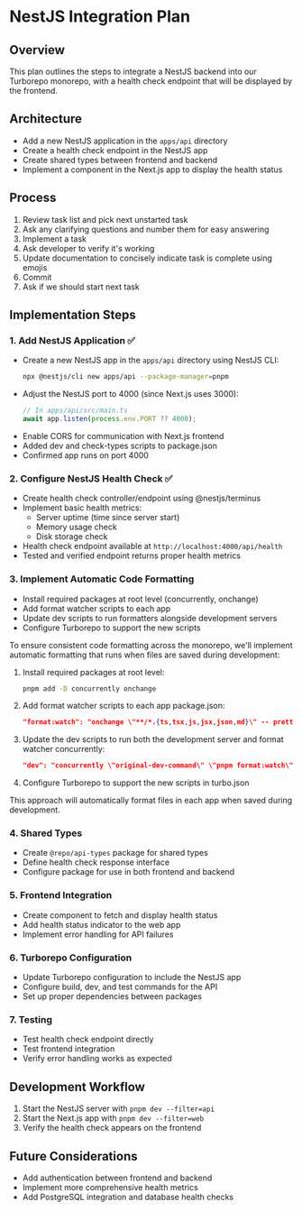 # NestJS Integration Plan

## Overview
This plan outlines the steps to integrate a NestJS backend into our Turborepo monorepo, with a health check endpoint that will be displayed by the frontend.

## Architecture
- Add a new NestJS application in the `apps/api` directory
- Create a health check endpoint in the NestJS app
- Create shared types between frontend and backend
- Implement a component in the Next.js app to display the health status

## Process
1. Review task list and pick next unstarted task
1. Ask any clarifying questions and number them for easy answering
1. Implement a task
1. Ask developer to verify it's working
1. Update documentation to concisely indicate task is complete using emojis
1. Commit
1. Ask if we should start next task

## Implementation Steps

### 1. Add NestJS Application ✅
- Create a new NestJS app in the `apps/api` directory using NestJS CLI:
  ```bash
  npx @nestjs/cli new apps/api --package-manager=pnpm
  ```
- Adjust the NestJS port to 4000 (since Next.js uses 3000):
  ```typescript
  // In apps/api/src/main.ts
  await app.listen(process.env.PORT ?? 4000);
  ```
- Enable CORS for communication with Next.js frontend
- Added dev and check-types scripts to package.json
- Confirmed app runs on port 4000

### 2. Configure NestJS Health Check ✅
- Create health check controller/endpoint using @nestjs/terminus
- Implement basic health metrics:
  - Server uptime (time since server start)
  - Memory usage check 
  - Disk storage check
- Health check endpoint available at `http://localhost:4000/api/health`
- Tested and verified endpoint returns proper health metrics

### 3. Implement Automatic Code Formatting
- Install required packages at root level (concurrently, onchange)
- Add format watcher scripts to each app
- Update dev scripts to run formatters alongside development servers
- Configure Turborepo to support the new scripts

To ensure consistent code formatting across the monorepo, we'll implement automatic formatting that runs when files are saved during development:

1. Install required packages at root level:
   ```bash
   pnpm add -D concurrently onchange
   ```

2. Add format watcher scripts to each app package.json:
   ```json
   "format:watch": "onchange \"**/*.{ts,tsx,js,jsx,json,md}\" -- prettier --write {{changed}}"
   ```

3. Update the dev scripts to run both the development server and format watcher concurrently:
   ```json
   "dev": "concurrently \"original-dev-command\" \"pnpm format:watch\""
   ```

4. Configure Turborepo to support the new scripts in turbo.json

This approach will automatically format files in each app when saved during development.

### 4. Shared Types
- Create `@repo/api-types` package for shared types
- Define health check response interface
- Configure package for use in both frontend and backend

### 5. Frontend Integration
- Create component to fetch and display health status
- Add health status indicator to the web app
- Implement error handling for API failures

### 6. Turborepo Configuration
- Update Turborepo configuration to include the NestJS app
- Configure build, dev, and test commands for the API
- Set up proper dependencies between packages

### 7. Testing
- Test health check endpoint directly
- Test frontend integration
- Verify error handling works as expected

## Development Workflow
1. Start the NestJS server with `pnpm dev --filter=api`
2. Start the Next.js app with `pnpm dev --filter=web`
3. Verify the health check appears on the frontend

## Future Considerations
- Add authentication between frontend and backend
- Implement more comprehensive health metrics
- Add PostgreSQL integration and database health checks


